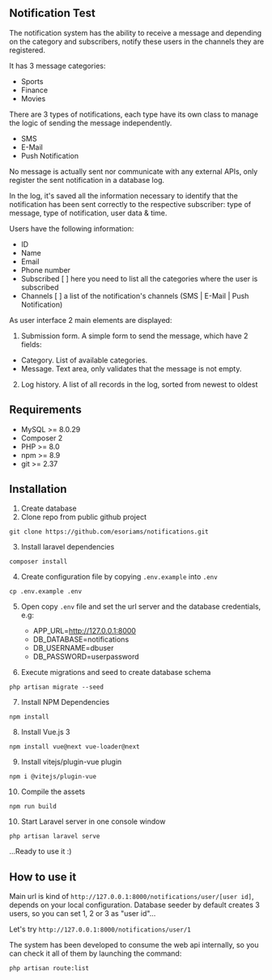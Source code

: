 

## Notification Test

The notification system has the ability to receive a message and depending on the
category and subscribers, notify these users in the channels they are registered.

It has 3 message categories:

- Sports
- Finance
- Movies

There are 3 types of notifications, each type have its own class to manage the logic of
sending the message independently.

- SMS
- E-Mail
- Push Notification

No message is actually sent nor communicate with any external APIs, only register
the sent notification in a database log.

In the log, it's saved all the information necessary to identify that the notification has been
sent correctly to the respective subscriber: type of message, type of notification, user data & time.

Users have the following information:

- ID
- Name
- Email 
- Phone number 
- Subscribed [ ] here you need to list all the categories where the user is subscribed 
- Channels [ ] a list of the notification's channels (SMS | E-Mail | Push Notification)

As user interface 2 main elements are displayed:

1. Submission form. A simple form to send the message, which have 2 fields:
- Category. List of available categories.
- Message. Text area, only validates that the message is not empty.
2. Log history. A list of all records in the log, sorted from newest to oldest

## Requirements

- MySQL >= 8.0.29
- Composer 2
- PHP >= 8.0 
- npm >= 8.9 
- git >= 2.37

## Installation

1. Create database
2. Clone repo from public github project

``git clone https://github.com/esoriams/notifications.git``

3. Install laravel dependencies

``composer install``

4. Create configuration file by copying ``.env.example`` into ``.env``

``cp .env.example .env``

5. Open copy ``.env``  file and set the url server and the database credentials, e.g:
   
   - APP_URL=http://127.0.0.1:8000
   - DB_DATABASE=notifications
   - DB_USERNAME=dbuser
   - DB_PASSWORD=userpassword

6. Execute migrations and seed to create database schema

``php artisan migrate --seed``

7. Install NPM Dependencies

``npm install``

8. Install Vue.js 3

``npm install vue@next vue-loader@next``

9. Install vitejs/plugin-vue plugin

``npm i @vitejs/plugin-vue``

10. Compile the assets

``npm run build``

10. Start Laravel server in one console window

``php artisan laravel serve``

...Ready to use it :)

## How to use it

Main url is kind of ``http://127.0.0.1:8000/notifications/user/[user id]``, depends on your local configuration. 
Database seeder by default creates 3 users, so you can set 1, 2 or 3 as "user id"...

Let's try ``http://127.0.0.1:8000/notifications/user/1``

The system has been developed to consume the web api internally, so you can check it all of them by launching the command:

``php artisan route:list``
